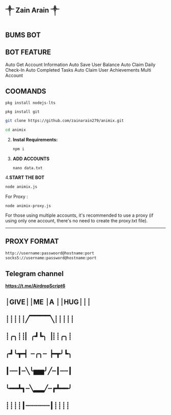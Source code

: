 ## ༒︎ Zain Arain ༒︎

## BUMS BOT


## BOT FEATURE

Auto Get Account Information
Auto Save User Balance
Auto Claim Daily Check-In
Auto Completed Tasks
Auto Claim User Achievements
Multi Account

## COOMANDS
```
pkg install nodejs-lts
```
```
pkg install git
```
   ```bash
   git clone https://github.com/zainarain279/animix.git
   ```
   ```bash
   cd animix
   ```

2. **Instal Requirements:**
   ```bash
   npm i
   ```
3. **ADD ACCOUNTS**
   ```
   nano data.txt
   ```
4.**START THE BOT**
```bash
node animix.js
```
For Proxy :
```
node animix-proxy.js
```
For those using multiple accounts, it's recommended to use a proxy (if using only one account, there's no need to create the proxy.txt file).

---

## PROXY FORMAT

```bash
http://username:passwoord@hostname:port
socks5://username:password@hostname:port
```


## Telegram channel 
**https://t.me/AirdropScript6**

## ┊GIVE┊┊ME ┊A ┊┊HUG┊┊┊
## ┊┊┊┊┊╱▔▔▔▔╲┊┊┊┊┊
## ┊╭╮┊┊▏╭┛┗╮▕┊┊╭╮┊
## ╭┛╰┳━▏┈╭╮┈▕━┳╯┗╮
## ┃┈┈┃┈╲╰▅▅╯╱┈┃┈┈┃
## ╰━━┻┓┈╲▂▂╱┈┏┻━━╯
## ┊┊┊┊┃┈┈┈┈┈┈┃┊┊┊┊
